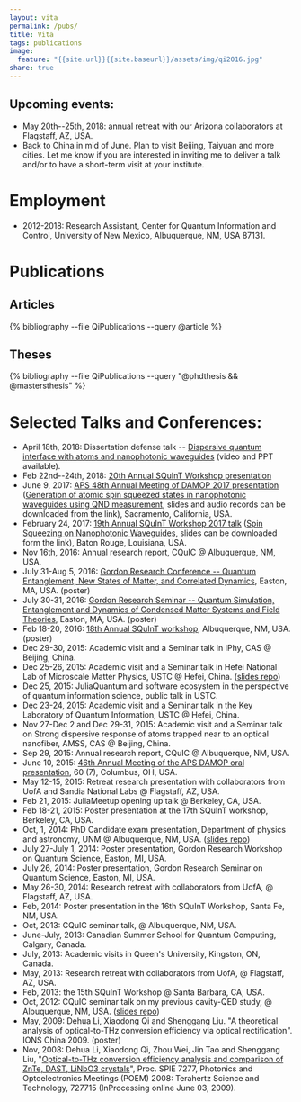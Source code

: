 ```yaml
---
layout: vita
permalink: /pubs/
title: Vita
tags: publications
image:
  feature: "{{site.url}}{{site.baseurl}}/assets/img/qi2016.jpg"
share: true
---
```

## Upcoming events:

 - May 20th--25th, 2018: annual retreat with our Arizona collaborators at Flagstaff, AZ, USA.
 - Back to China in mid of June. Plan to visit Beijing, Taiyuan and more cities. Let me know if you are interested in inviting me to deliver a talk and/or to have a short-term visit at your institute.

# Employment

- 2012-2018: Research Assistant, Center for Quantum Information and Control, University of New Mexico, Albuquerque, NM, USA 87131.


# Publications

## Articles

 {% bibliography --file QiPublications --query @article %}

## Theses

 {% bibliography --file QiPublications --query "@phdthesis && @mastersthesis" %}

# Selected Talks and Conferences:

 - April 18th, 2018: Dissertation defense talk -- [Dispersive quantum interface with atoms and nanophotonic waveguides](https://github.com/i2000s/PhD_DefenseTalk) (video and PPT available).
 - Feb 22nd--24th, 2018: [20th Annual SQuInT Workshop presentation](/en/2017/11/20/squint-2018-poster.html)
 - June 9, 2017: [APS 48th Annual Meeting of DAMOP 2017 presentation](http://meetings.aps.org/Meeting/DAMOP17/Session/T7.8) ([Generation of atomic spin squeezed states in nanophotonic waveguides using QND measurement](/en/2017/06/04/damop-2017-talk.html), slides and audio records can be downloaded from the link), Sacramento, California, USA.
 - February 24, 2017: [19th Annual SQuInT Workshop 2017 talk](http://physics.unm.edu/SQuInT/2017/abstracts.php?person_id=480) ([Spin Squeezing on Nanophotonic Waveguides](/en/2016/12/16/squint-2017-talk.html), slides can be downloaded form the link), Baton Rouge, Louisiana, USA.
 - Nov 16th, 2016: Annual research report, CQuIC @ Albuquerque, NM, USA.
 - July 31-Aug 5, 2016: [Gordon Research Conference -- Quantum Entanglement, New States of Matter, and Correlated Dynamics](https://www.grc.org/programs.aspx?id=14962), Easton, MA, USA. (poster)
 - July 30-31, 2016: [Gordon Research Seminar -- Quantum Simulation, Entanglement and Dynamics of Condensed Matter Systems and Field Theories](https://www.grc.org/programs.aspx?id=16636), Easton, MA, USA. (poster)
 - Feb 18-20, 2016: [18th Annual SQuInT workshop](http://physics.unm.edu/SQuInT/2016/abstracts.php?person_id=376), Albuquerque, NM, USA. (poster)
 - Dec 29-30, 2015: Academic visit and a Seminar talk in IPhy, CAS @ Beijing, China.
 - Dec 25-26, 2015: Academic visit and a Seminar talk in Hefei National Lab of Microscale Matter Physics, USTC @ Hefei, China. ([slides repo](https://github.com/i2000s/2015USTC))
 - Dec 25, 2015: JuliaQuantum and software ecosystem in the perspective of quantum information science, public talk in USTC.
 - Dec 23-24, 2015: Academic visit and a Seminar talk in the Key Laboratory of Quantum Information, USTC @ Hefei, China.
 - Nov 27-Dec 2 and Dec 29-31, 2015: Academic visit and a Seminar talk on Strong dispersive response of atoms trapped near to an optical nanofiber, AMSS, CAS @ Beijing, China.
 - Sep 29, 2015: Annual research report, CQuIC @ Albuquerque, NM, USA.
 - June 10, 2015: [46th Annual Meeting of the APS DAMOP oral presentation](http://meetings.aps.org/Meeting/DAMOP15/Session/H6.9), 60 (7), Columbus, OH, USA.
 - May 12-15, 2015: Retreat research presentation with collaborators from UofA and Sandia National Labs @ Flagstaff, AZ, USA.
 - Feb 21, 2015: JuliaMeetup opening up talk @ Berkeley, CA, USA.
 - Feb 18-21, 2015: Poster presentation at the 17th SQuInT workshop, Berkeley, CA, USA.
 - Oct, 1, 2014: PhD Candidate exam presentation, Department of physics and astronomy, UNM @ Albuquerque, NM, USA. ([slides repo](https://github.com/i2000s/2014Candidacy))
 - July 27-July 1, 2014: Poster presentation, Gordon Research Workshop on Quantum Science, Easton, MI, USA.
 - July 26, 2014: Poster presentation, Gordon Research Seminar on Quantum Science, Easton, MI, USA.
 - May 26-30, 2014: Research retreat with collaborators from UofA, @ Flagstaff, AZ, USA.
 - Feb, 2014: Poster presentation in the 16th SQuInT Workshop, Santa Fe, NM, USA.
 - Oct, 2013: CQuIC seminar talk, @ Albuquerque, NM, USA.
 - June-July, 2013: Canadian Summer School for Quantum Computing, Calgary, Canada.
 - July, 2013: Academic visits in Queen's University, Kingston, ON, Canada.
 - May, 2013: Research retreat with collaborators from UofA, @ Flagstaff, AZ, USA.
 - Feb, 2013: the 15th SQuInT Workshop @ Santa Barbara, CA, USA.
 - Oct, 2012: CQuIC seminar talk on my previous cavity-QED study, @ Albuquerque, NM, USA. ([slides repo](https://github.com/i2000s/2013CollectiveEffects))
 - May, 2009: Dehua Li, Xiaodong Qi and  Shenggang Liu. "A theoretical analysis of optical-to-THz conversion efficiency via optical rectification". IONS China 2009. (poster)
 - Nov, 2008:  Dehua Li, Xiaodong Qi, Zhou Wei, Jin Tao and Shenggang Liu, "[Optical-to-THz conversion efficiency analysis and comparison of ZnTe, DAST, LiNbO3 crystals](http://dx.doi.org/10.1117/12.821583)", Proc. SPIE 7277, Photonics and Optoelectronics Meetings (POEM) 2008: Terahertz Science and Technology, 727715 (InProcessing online June 03, 2009).
